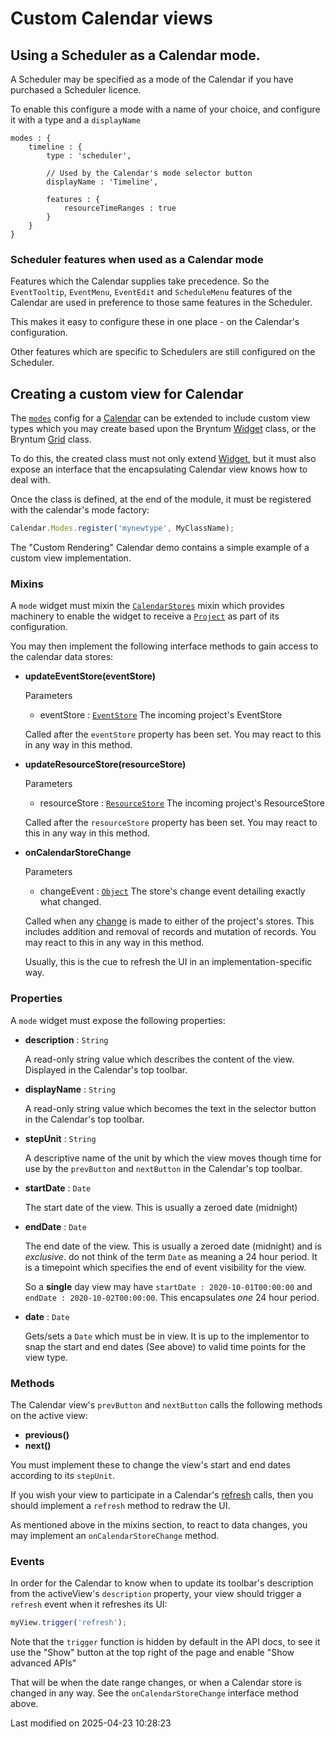 # Custom Calendar views

## Using a Scheduler as a Calendar mode.

A Scheduler may be specified as a mode of the Calendar if you have purchased a Scheduler licence.

To enable this configure a mode with a name of your choice, and configure it with a type and a
`displayName`
```
modes : {
    timeline : {
        type : 'scheduler',

        // Used by the Calendar's mode selector button
        displayName : 'Timeline',

        features : {
            resourceTimeRanges : true
        }
    }
}
```

### Scheduler features when used as a Calendar mode
Features which the Calendar supplies take precedence. So the `EventTooltip`, `EventMenu`, `EventEdit`
and `ScheduleMenu` features of the Calendar are used in preference to those same features in the Scheduler.

This makes it easy to configure these in one place - on the Calendar's configuration.

Other features which are specific to Schedulers are still configured on the Scheduler.

## Creating a custom view for Calendar
The [`modes`](#Calendar/view/Calendar#config-modes) config for a [Calendar](#Calendar/view/Calendar) can be extended to 
include custom view types which you may create based upon the Bryntum [Widget](#Core/widget/Widget) class, or the 
Bryntum [Grid](#Grid/view/Grid) class.

To do this, the created class must not only extend [Widget](#Core/widget/Widget), but it must also expose an interface 
that the encapsulating Calendar view knows how to deal with.

Once the class is defined, at the end of the module, it must be registered with the calendar's mode factory:

```javascript
Calendar.Modes.register('mynewtype', MyClassName);
```

The "Custom Rendering" Calendar demo contains a simple example of a custom view implementation.

### Mixins

A `mode` widget must mixin the [`CalendarStores`](#Calendar/mixin/CalendarStores) mixin which provides machinery to 
enable the widget to receive a [`Project`](#Scheduler/model/ProjectModel) as part of its configuration.

You may then implement the following interface methods to gain access to the calendar data stores:

- **updateEventStore(eventStore)**

    Parameters

    * eventStore : [`EventStore`](#Scheduler/data/EventStore)
        The incoming project's EventStore

    Called after the `eventStore` property has been set. You may react to this in any way in this method.
- **updateResourceStore(resourceStore)**

    Parameters

    * resourceStore : [`ResourceStore`](#Scheduler/data/ResourceStore)
        The incoming project's ResourceStore 

    Called after the `resourceStore` property has been set. You may react to this in any way in this method.
- **onCalendarStoreChange**

    Parameters

    * changeEvent : [`Object`](https://developer.mozilla.org/en-US/docs/Web/JavaScript/Reference/Global_Objects/Object)
        The store's change event detailing exactly what changed. 

    Called when any [change](#Core/data/Store#event-change) is made to either of the project's stores. This includes 
    addition and removal of records and mutation of records. You may react to this in any way in this method. 
    
    Usually, this is the cue to refresh the UI in an implementation-specific way.

### Properties

A `mode` widget must expose the following properties:

- **description** : `String`

    A read-only string value which describes the content of the view. Displayed in the Calendar's top toolbar.
- **displayName** : `String`

    A read-only string value which becomes the text in the selector button in the Calendar's top toolbar.
- **stepUnit** : `String`

    A descriptive name of the unit by which the view moves though time for use by the `prevButton` and `nextButton` in 
    the Calendar's top toolbar.
- **startDate** : `Date`

    The start date of the view. This is usually a zeroed date (midnight)
- **endDate** : `Date`

    The end date of the view. This is usually a zeroed date (midnight) and is *exclusive*. do not think of the term 
    `Date` as meaning a 24 hour period. It is a timepoint which specifies the end of event visibility for the view.
    
    So a **single** day view may have `startDate : 2020-10-01T00:00:00` and `endDate : 2020-10-02T00:00:00`. This 
    encapsulates *one* 24 hour period.
- **date** : `Date`

    Gets/sets a `Date` which must be in view. It is up to the implementor to snap the start and end dates (See above) to
    valid time points for the view type.

### Methods

The Calendar view's `prevButton` and `nextButton` calls the following methods on the active view:

- **previous()**
- **next()**

You must implement these to change the view's start and end dates according to its `stepUnit`.

If you wish your view to participate in a Calendar's [refresh](#Calendar/view/Calendar#function-refresh) calls, then you
should implement a `refresh` method to redraw the UI.

As mentioned above in the mixins section, to react to data changes, you may implement an `onCalendarStoreChange` method.

### Events

In order for the Calendar to know when to update its toolbar's description from the activeView's
`description` property, your view should trigger a `refresh` event when it refreshes its UI:

```javascript
myView.trigger('refresh');
```

<div class="note">
Note that the <code>trigger</code> function is hidden by default in the API docs, to see it use the "Show" button at the
top right of the page and enable "Show advanced APIs"
</div>

That will be when the date range changes, or when a Calendar store is changed in any way. See the 
`onCalendarStoreChange` interface method above.


<p class="last-modified">Last modified on 2025-04-23 10:28:23</p>